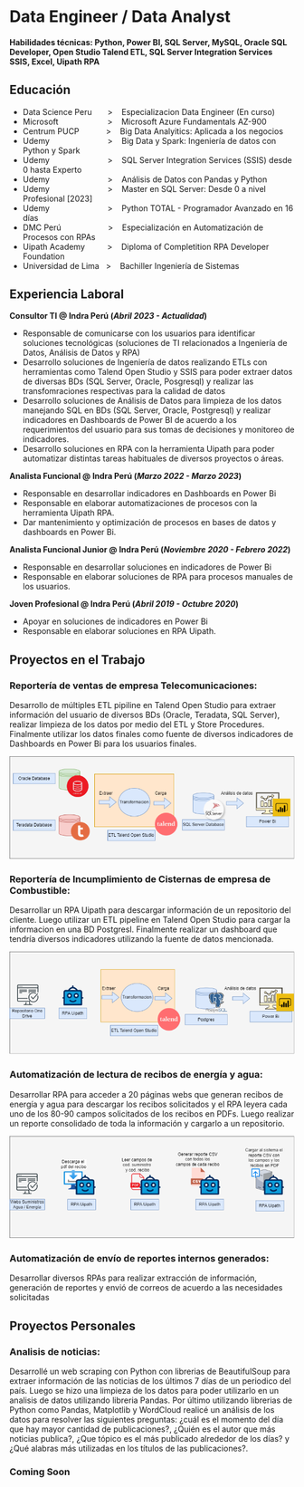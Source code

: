 # Data Engineer / Data Analyst

#### Habilidades técnicas: Python, Power BI, SQL Server, MySQL, Oracle SQL Developer, Open Studio Talend ETL, SQL Server Integration Services SSIS, Excel, Uipath RPA

## Educación
- Data Science Peru‎ ‎ ‎ ‎ ‎ ‎ ‎ >‎ ‎ ‎ ‎ Especializacion Data Engineer (En curso)
- Microsoft‎ ‎ ‎ ‎ ‎ ‎ ‎ ‎ ‎ ‎ ‎ ‎ ‎ ‎ ‎ ‎ ‎ ‎ ‎ ‎ ‎ ‎ >‎ ‎ ‎ ‎ Microsoft Azure Fundamentals AZ-900
- Centrum PUCP‎ ‎ ‎ ‎ ‎ ‎ ‎ ‎ ‎ ‎ ‎ ‎ >‎ ‎ ‎ ‎ Big Data Analyitics: Aplicada a los negocios
- Udemy‎ ‎ ‎ ‎ ‎ ‎ ‎ ‎ ‎ ‎ ‎ ‎ ‎ ‎ ‎ ‎ ‎ ‎ ‎ ‎ ‎ ‎ ‎ ‎ ‎ ‎ >‎ ‎ ‎ ‎ Big Data y Spark: Ingeniería de datos con Python y Spark
- Udemy‎ ‎ ‎ ‎ ‎ ‎ ‎ ‎ ‎ ‎ ‎ ‎ ‎ ‎ ‎ ‎ ‎ ‎ ‎ ‎ ‎ ‎ ‎ ‎ ‎ ‎ >‎ ‎ ‎ ‎ SQL Server Integration Services (SSIS) desde 0 hasta Experto
- Udemy‎ ‎ ‎ ‎ ‎ ‎ ‎ ‎ ‎ ‎ ‎ ‎ ‎ ‎ ‎ ‎ ‎ ‎ ‎ ‎ ‎ ‎ ‎ ‎ ‎ ‎ >‎ ‎ ‎ ‎ Análisis de Datos con Pandas y Python
- Udemy‎ ‎ ‎ ‎ ‎ ‎ ‎ ‎ ‎ ‎ ‎ ‎ ‎ ‎ ‎ ‎ ‎ ‎ ‎ ‎ ‎ ‎ ‎ ‎ ‎ ‎ >‎ ‎ ‎ ‎ Master en SQL Server: Desde 0 a nivel Profesional [2023]
- Udemy‎ ‎ ‎ ‎ ‎ ‎ ‎ ‎ ‎ ‎ ‎ ‎ ‎ ‎ ‎ ‎ ‎ ‎ ‎ ‎ ‎ ‎ ‎ ‎ ‎ ‎ >‎ ‎ ‎ ‎ Python TOTAL - Programador Avanzado en 16 días
- DMC Perú‎ ‎ ‎ ‎ ‎ ‎ ‎ ‎ ‎ ‎ ‎ ‎ ‎ ‎ ‎ ‎ ‎ ‎ ‎ ‎ ‎ >‎ ‎ ‎ ‎ Especialización en Automatización de Procesos con RPAs
- Uipath Academy‎ ‎ ‎ ‎ ‎ ‎ ‎ ‎ ‎ ‎ >‎ ‎ ‎ ‎ Diploma of Completition RPA Developer Foundation
- Universidad de Lima‎ ‎ ‎ >‎ ‎ ‎ ‎ Bachiller Ingeniería de Sistemas

## Experiencia Laboral

**Consultor TI @ Indra Perú (_Abril 2023 - Actualidad_)**

- Responsable de comunicarse con los usuarios para identificar soluciones tecnológicas (soluciones de TI relacionados a Ingeniería de Datos, Análisis de Datos y RPA)
- Desarrollo soluciones de Ingeniería de datos realizando ETLs con herramientas como Talend Open Studio y SSIS para poder extraer datos de diversas BDs (SQL Server, Oracle, Posgresql) y realizar las transfomraciones respectivas para la calidad de datos
- Desarrollo soluciones de Análisis de Datos para limpieza de los datos manejando SQL en BDs  (SQL Server, Oracle, Postgresql) y realizar indicadores en Dashboards de Power BI de acuerdo a los requerimientos del usuario para sus tomas de decisiones y monitoreo de indicadores.
- Desarrollo soluciones en RPA con la herramienta Uipath para poder automatizar distintas tareas habituales de diversos proyectos o áreas.

**Analista Funcional @ Indra Perú (_Marzo 2022 - Marzo 2023_)**

- Responsable en desarrollar indicadores en Dashboards en Power Bi
- Responsable en elaborar automatizaciones de procesos con la herramienta Uipath RPA.
- Dar mantenimiento y optimización de procesos en bases de datos y dashboards en Power Bi.

**Analista Funcional Junior @ Indra Perú (_Noviembre 2020 - Febrero 2022_)**

- Responsable en desarrollar soluciones en indicadores de Power Bi
- Responsable en elaborar soluciones de RPA para procesos manuales de los usuarios.

**Joven Profesional @ Indra Perú (_Abril 2019 - Octubre 2020_)**

- Apoyar en soluciones de indicadores en Power Bi
- Responsable en elaborar soluciones en RPA Uipath.

## Proyectos en el Trabajo

### Reportería de ventas de empresa Telecomunicaciones: 

Desarrollo de múltiples ETL pipiline en Talend Open Studio para extraer información del usuario de diversos BDs (Oracle, Teradata, SQL Server), realizar limpieza de los datos por medio del ETL y Store Procedures. Finalmente utilizar los datos finales como fuente de diversos indicadores de Dashboards en Power Bi para los usuarios finales.

![](/assets/imgs/diagrama1.drawio.png)

### Reportería de Incumplimiento de Cisternas de empresa de Combustible:

Desarrollar un RPA Uipath para descargar información de un repositorio del cliente. Luego utilizar un ETL pipeline en Talend Open Studio para cargar la informacion en una BD Postgresl. Finalmente realizar un dashboard que tendría diversos indicadores utilizando la fuente de datos mencionada.

![](/assets/imgs/diagrama2.drawio.png)

### Automatización de lectura de recibos de energía y agua:

Desarrollar RPA para acceder a 20 páginas webs que generan recibos de energía y agua para descargar los recibos solicitados y el RPA leyera cada uno de los 80-90 campos solicitados de los recibos en PDFs. Luego realizar un reporte consolidado de toda la información y cargarlo a un repositorio.

![](/assets/imgs/diagrama3.drawio.png)

### Automatización de envío de reportes internos generados:

Desarrollar diversos RPAs para realizar extracción de información, generación de reportes y envió de correos de acuerdo a las necesidades solicitadas

## Proyectos Personales

### Analisis de noticias: 

Desarrollé un web scraping con Python con librerias de BeautifulSoup para extraer información de las noticias de los últimos 7 días de un periodico del país. Luego se hizo una limpieza de los datos para poder utilizarlo en un analisis de datos utilizando libreria Pandas. Por último utilizando librerias de Python como Pandas, Matplotlib y WordCloud realicé un análisis de los datos para resolver las siguientes preguntas: ¿cuál es el momento del día que hay mayor cantidad de publicaciones?, ¿Quién es el autor que más noticias publica?, ¿Que tópico es el más publicado alrededor de los días? y ¿Qué alabras más utilizadas en los títulos de las publicaciones?.

### Coming Soon
